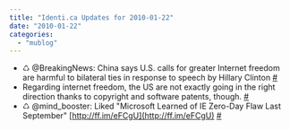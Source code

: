 ```yaml
---
title: "Identi.ca Updates for 2010-01-22"
date: "2010-01-22"
categories: 
  - "mublog"
---
```


- ♺ @BreakingNews: China says U.S. calls for greater Internet freedom are harmful to bilateral ties in response to speech by Hillary Clinton [#](http://identi.ca/notice/19708769)
- Regarding internet freedom, the US are not exactly going in the right direction thanks to copyright and software patents, though. [#](http://identi.ca/notice/19708802)
- ♺ @mind\_booster: Liked "Microsoft Learned of IE Zero-Day Flaw Last September" [http://ff.im/eFCgU](http://ff.im/eFCgU) [#](http://identi.ca/notice/19760032)
